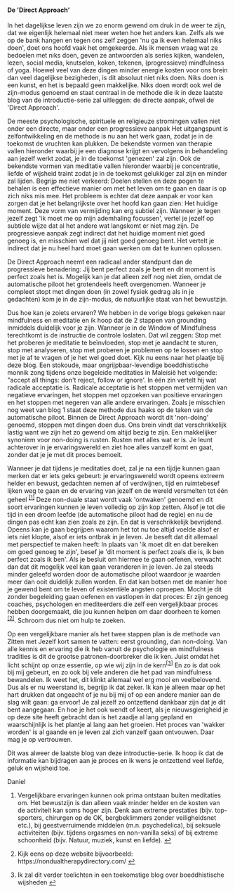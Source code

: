 #### De 'Direct Approach'

In het dagelijkse leven zijn we zo enorm gewend om druk in de weer te zijn, dat we eigenlijk helemaal niet meer weten hoe het anders kan. Zelfs als we op de bank hangen en tegen ons zelf zeggen 'nu ga ik even helemaal niks doen', doet ons hoofd vaak het omgekeerde. Als ik mensen vraag wat ze bedoelen met niks doen, geven ze antwoorden als series kijken, wandelen, lezen, social media, knutselen, koken, tekenen, (progressieve) mindfulness of yoga. Hoewel veel van deze dingen minder energie kosten voor ons brein dan veel dagelijkse bezigheden, is dit absoluut niet niks doen. Niks doen is een kunst, en het is bepaald geen makkelijke. Niks doen wordt ook wel de zijn-modus genoemd en staat centraal in de methode die ik in deze laatste blog van de introductie-serie zal uitleggen: de directe aanpak, ofwel de 'Direct Approach'. 

De meeste psychologische, spirituele en religieuze stromingen vallen niet onder een directe, maar onder een progressieve aanpak Het uitgangspunt is zelfontwikkeling en de methode is nu aan het werk gaan, zodat je in de toekomst de vruchten kan plukken. De bekendste vormen van therapie vallen hieronder waarbij je een diagnose krijgt en vervolgens in behandeling aan jezelf werkt zodat, je in de toekomst 'genezen' zal zijn. Ook de bekendste vormen van meditatie vallen hieronder waarbij je concentratie, liefde of wijsheid traint zodat je in de toekomst gelukkiger zal zijn en minder zal lijden. Begrijp me niet verkeerd: Doelen stellen en deze pogen te behalen is een effectieve manier om met het leven om te gaan en daar is op zich niks mis mee. Het probleem is echter dat deze aanpak er voor kan zorgen dat je het belangrijkste over het hoofd kan gaan zien: Het huidige moment. Deze vorm van vermijding kan erg subtiel zijn. Wanneer je tegen jezelf zegt 'ik moet me op mijn ademhaling focussen', vertel je jezelf op subtiele wijze dat al het andere wat langskomt er niet mag zijn. De progressieve aanpak zegt indirect dat het huidige moment niet goed genoeg is, en misschien wel dat jij niet goed genoeg bent. Het vertelt je indirect dat je nu heel hard moet gaan werken om dat te kunnen oplossen. 

De Direct Approach neemt een radicaal ander standpunt dan de progressieve benadering: Jij bent perfect zoals je bent en dit moment is perfect zoals het is. Mogelijk kan je dat alleen zelf nog niet zien, omdat de automatische piloot het grotendeels heeft overgenomen. Wanneer je compleet stopt met dingen doen (in zowel fysiek gedrag als in je gedachten) kom je in de zijn-modus, de natuurlijke staat van het bewustzijn.

Dus hoe kan je zoiets ervaren? We hebben in de vorige blogs gekeken naar mindfulness en meditatie en ik hoop dat de 2 stappen van grounding inmiddels duidelijk voor je zijn. Wanneer je in de Window of Mindfulness terechtkomt is de instructie de controle loslaten. Dat wil zeggen: Stop met het proberen je meditatie te beïnvloeden, stop met je aandacht te sturen, stop met analyseren, stop met proberen je problemen op te lossen en stop met je af te vragen of je het wel goed doet. Kijk nu eens naar het plaatje bij deze blog. Een stokoude, maar ongrijpbaar-levendige boeddhistische monnik zong tijdens onze begeleide meditaties in Maleisië het volgende: "accept all things: don't reject, follow or ignore'. In één zin vertelt hij wat radicale acceptatie is. Radicale acceptatie is het stoppen met vermijden van negatieve ervaringen, het stoppen met opzoeken van positieve ervaringen en het stoppen met negeren van alle andere ervaringen. Zoals je misschien nog weet van blog 1 staat deze methode dus haaks op de taken van de automatische piloot. Binnen de Direct Approach wordt dit 'non-doing' genoemd, stoppen met dingen doen dus. Ons brein vindt dat verschrikkelijk lastig want we zijn het zo gewend om altijd bezig te zijn. Een makkelijker synoniem voor non-doing is rusten. Rusten met alles wat er is. Je leunt achterover in je ervaringswereld en ziet hoe alles vanzelf komt en gaat, zonder dat je je met dit proces bemoeit. 

Wanneer je dat tijdens je meditaties doet, zal je na een tijdje kunnen gaan merken dat er iets geks gebeurt: je ervaringswereld wordt opeens extreem helder en bewust, gedachten nemen af of verdwijnen, tijd en ruimtebesef lijken weg te gaan en de ervaring van jezelf en de wereld versmelten tot één geheel <sup class="footnote-ref"><a href="#bffn1" id="bffnref1">[1]</a></sup> Deze non-duale staat wordt vaak 'ontwaken' genoemd en dit soort ervaringen kunnen je leven volledig op zijn kop zetten. Alsof je tot die tijd in een droom leefde (de automatische piloot had de regie) en nu de dingen pas echt kan zien zoals ze zijn. En dat is verschrikkelijk bevrijdend. Opeens kan je gaan begrijpen waarom het tot nu toe altijd voelde alsof er iets niet klopte, alsof er iets ontbrak in je leven. Je beseft dat dit allemaal met perspectief te maken heeft: In plaats van 'ik moet dit en dat bereiken om goed genoeg te zijn', besef je 'dit moment is perfect zoals die is, ik ben perfect zoals ik ben'. Als je besluit om hiermee te gaan oefenen, verwacht dan dat dit mogelijk veel kan gaan veranderen in je leven. Je zal steeds minder geleefd worden door de automatische piloot waardoor je waarden meer dan ooit duidelijk zullen worden. En dat kan botsen met de manier hoe je gewend bent om te leven of existentiële angsten oproepen. Mocht je dit zonder begeleiding gaan oefenen en vastlopen in dat proces: Er zijn genoeg coaches, psychologen en mediteerders die zelf een vergelijkbaar proces hebben doorgemaakt, die jou kunnen helpen om daar doorheen te komen <sup class="footnote-ref"><a href="#bffn2" id="bffnref2">[2]</a></sup>. Schroom dus niet om hulp te zoeken.

Op een vergelijkbare manier als het twee stappen plan is de methode van Zitten met Jezelf kort samen te vatten: eerst grounding, dan non-doing. Van alle kennis en ervaring die ik heb vanuit de psychologie en mindfulness tradities is dit de grootse patronen-doorbreker die ik ken. Juist omdat het licht schijnt op onze essentie, op wie wij zijn in de kern<sup class="footnote-ref"><a href="#bffn3" id="bffnref3">[3]</a></sup> En zo is dat ook bij mij gebeurt, en zo ook bij vele anderen die het pad van mindfulness bewandelen. Ik weet het, dit klinkt allemaal wel erg mooi en veelbelovend. Dus als er nu weerstand is, begrijp ik dat zeker. Ik kan je alleen maar op het hart drukken dat ongeacht of je nu bij mij of op een andere manier aan de slag wilt gaan: ga ervoor! Je zal jezelf zo ontzettend dankbaar zijn dat je dit bent aangegaan. En hoe je het ook wendt of keert, als je nieuwsgierigheid je op deze site heeft gebracht dan is het zaadje al lang gepland en waarschijnlijk is het plantje al lang aan het groeien. Het proces van 'wakker worden' is al gaande en je leven zal zich vanzelf gaan ontvouwen. Daar mag je op vertrouwen. 

Dit was alweer de laatste blog van deze introductie-serie. Ik hoop ik dat de informatie kan bijdragen aan je proces en ik wens je ontzettend veel liefde, geluk en wijsheid toe.

Daniel


<section class="footnotes">
  <ol class="footnotes-list">
    <li id="cffn1" class="footnote-item">
      <p class="footnote-item">
         Vergelijkbare ervaringen kunnen ook prima ontstaan buiten meditaties om. Het bewustzijn is dan alleen vaak minder helder en de kosten van de activiteit kan soms hoger zijn. Denk aan extreme prestaties (bijv. top-sporters, chirurgen op de OK, bergbeklimmers zonder veiligheidsnet etc.), bij geestverruimende middelen (m.n. psychedelica), bij seksuele activiteiten (bijv. tijdens orgasmes en non-vanilla seks) of bij extreme schoonheid (bijv. Natuur, muziek, kunst en liefde). </sup><a href="#cffnref1" class="footnote-backref">↩</a>
      </p>
    </li>
    <li id="cffn2" class="footnote-item">
      <p class="footnote-item">
         Kijk eens op deze website bijvoorbeeld: https://nondualtherapydirectory.com/ </sup><a href="#cffnref2" class="footnote-backref">↩</a>
      </p>
    </li>
    <li id="cffn3" class="footnote-item">
      <p class="footnote-item">
        Ik zal dit verder toelichten in een toekomstige blog over boeddhistische wijsheden </sup><a href="#cffnref3" class="footnote-backref">↩</a>
      </p>
    </li>
    </li>
  </ol>
</section>
